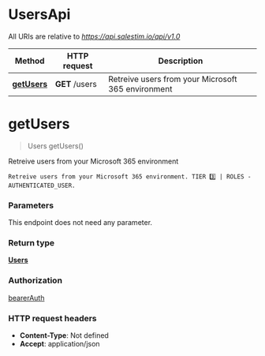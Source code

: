 # UsersApi

All URIs are relative to *https://api.salestim.io/api/v1.0*

Method | HTTP request | Description
------------- | ------------- | -------------
[**getUsers**](UsersApi.md#getUsers) | **GET** /users | Retreive users from your Microsoft 365 environment


<a name="getUsers"></a>
# **getUsers**
> Users getUsers()

Retreive users from your Microsoft 365 environment

    Retreive users from your Microsoft 365 environment. TIER 3️⃣ | ROLES - AUTHENTICATED_USER.

### Parameters
This endpoint does not need any parameter.

### Return type

[**Users**](../Models/Users.md)

### Authorization

[bearerAuth](../README.md#bearerAuth)

### HTTP request headers

- **Content-Type**: Not defined
- **Accept**: application/json

